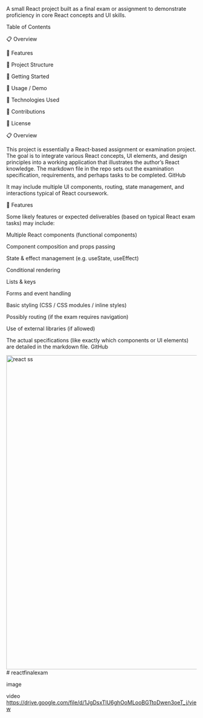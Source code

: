 A small React project built as a final exam or assignment to demonstrate proficiency in core React concepts and UI skills.

Table of Contents

📋 Overview

🧰 Features

🧩 Project Structure

🚀 Getting Started

🧪 Usage / Demo

🧭 Technologies Used

🤝 Contributions

📄 License

📋 Overview

This project is essentially a React-based assignment or examination project. The goal is to integrate various React concepts, UI elements, and design principles into a working application that illustrates the author’s React knowledge. The markdown file in the repo sets out the examination specification, requirements, and perhaps tasks to be completed. 
GitHub

It may include multiple UI components, routing, state management, and interactions typical of React coursework.

🧰 Features

Some likely features or expected deliverables (based on typical React exam tasks) may include:

Multiple React components (functional components)

Component composition and props passing

State & effect management (e.g. useState, useEffect)

Conditional rendering

Lists & keys

Forms and event handling

Basic styling (CSS / CSS modules / inline styles)

Possibly routing (if the exam requires navigation)

Use of external libraries (if allowed)

The actual specifications (like exactly which components or UI elements) are detailed in the markdown file. 
GitHub





<img width="1502" height="831" alt="react ss" src="https://github.com/user-attachments/assets/1c976379-3aa6-4f92-9ab0-f14258bedc78" /># reactfinalexam

image

video
https://drive.google.com/file/d/1JgDsxTlU6ghOoMLooBGTtoDwen3oeT_j/view
